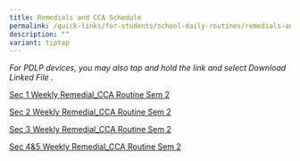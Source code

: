 ```yaml
---
title: Remedials and CCA Schedule
permalink: /quick-links/for-students/school-daily-routines/remedials-and-cca-schedule/
description: ""
variant: tiptap
---
```

<p><em>For PDLP devices, you may also tap and hold the link and select Download Linked File .</em>
</p>
<p><a href="/files/Weekly_Remedial_CCA_Routine_2025_semester_2__24_Jun_2025_.pdf" rel="noopener nofollow" target="_blank">Sec 1 Weekly Remedial_CCA Routine Sem 2</a>
</p>
<p><a href="/files/Sec_2_Weekly_Remedial_CCA_Routine_2025_semester_2__24_Jun_2025_.pdf" rel="noopener nofollow" target="_blank">Sec 2 Weekly Remedial_CCA Routine Sem 2</a>
</p>
<p><a href="/files/Sec_3_Weekly_Remedial_CCA_Routine_2025_semester_2__24_Jun_2025_.pdf" rel="noopener nofollow" target="_blank">Sec 3 Weekly Remedial_CCA Routine Sem 2</a>
</p>
<p><a href="/files/Sec_4_5_Weekly_Remedial_CCA_Routine_2025_semester_2__24_Jun_2025_.pdf" rel="noopener nofollow" target="_blank">Sec 4&amp;5 Weekly Remedial_CCA Routine Sem 2</a>
</p>